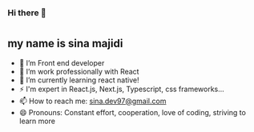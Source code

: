 ### Hi there 👋
#
## my name is sina majidi
- 🔭 I’m Front end developer
- 🌱 I’m work professionally with React
- 👯 I’m currently learning react native!
- ⚡ I'm expert in React.js, Next.js, Typescript, css frameworks...
- 📫 How to reach me: sina.dev97@gmail.com
- 😄 Pronouns: Constant effort, cooperation, love of coding, striving to learn more

